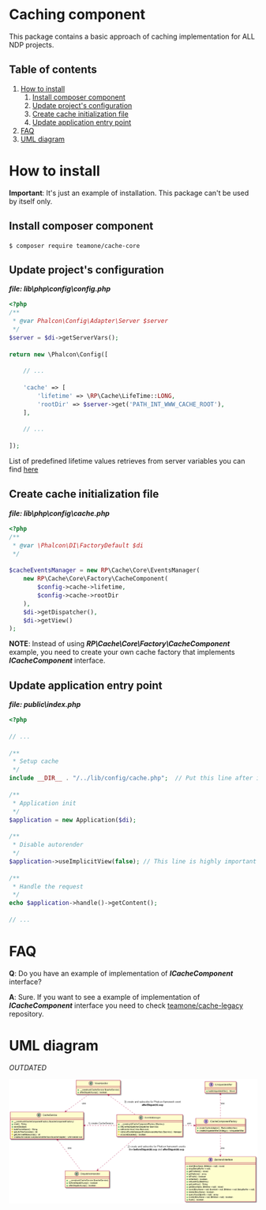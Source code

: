 # Caching component

This package contains a basic approach of caching implementation for ALL NDP projects.

## Table of contents
1. [How to install](#s-0)
    1. [Install composer component](#s-0-0)
    2. [Update project's configuration](#s-0-1)
    3. [Create cache initialization file](#s-0-2)
    4. [Update application entry point](#s-0-3)
2. [FAQ](#s-1)
3. [UML diagram](#s-2)

# <a name="s-0"></a>How to install

__Important__: It's just an example of installation. This package can't be used by itself only.
    
## <a name="s-0-0"></a>Install composer component

<code>$ composer require teamone/cache-core</code>

## <a name="s-0-1"></a>Update project's configuration

___file: lib\php\config\config.php___

```php
<?php
/**
 * @var Phalcon\Config\Adapter\Server $server
 */
$server = $di->getServerVars();

return new \Phalcon\Config([

    // ...

    'cache' => [
        'lifetime' => \RP\Cache\LifeTime::LONG,
        'rootDir' => $server->get('PATH_INT_WWW_CACHE_ROOT'),
    ],

    // ...

]);
```

List of predefined lifetime values retrieves from server variables you can find [here](https://stash.rp-dev.com/projects/SPC/repos/rp-cache-lifetime/browse#s-1)

## <a name="s-0-2"></a>Create cache initialization file

___file: lib\php\config\cache.php___

```php
<?php
/**
 * @var \Phalcon\DI\FactoryDefault $di
 */

$cacheEventsManager = new RP\Cache\Core\EventsManager(
    new RP\Cache\Core\Factory\CacheComponent(
        $config->cache->lifetime,
        $config->cache->rootDir
    ),
    $di->getDispatcher(),
    $di->getView()
);
```

__NOTE__: Instead of using ___RP\Cache\Core\Factory\CacheComponent___ example, you need to create your own cache factory that implements ___ICacheComponent___ interface.

## <a name="s-0-3"></a>Update application entry point

___file: public\index.php___

```php
<?php

// ...

/**
 * Setup cache
 */
include __DIR__ . "/../lib/config/cache.php";  // Put this line after including services.php

/**
 * Application init
 */
$application = new Application($di);

/**
 * Disable autorender
 */
$application->useImplicitView(false); // This line is highly important

/**
 * Handle the request
 */
echo $application->handle()->getContent();

// ...
```

# <a name="s-1"></a>FAQ
__Q__: Do you have an example of implementation of ___ICacheComponent___ interface?

__A__: Sure. If you want to see a example of implementation of ___ICacheComponent___ interface you need to check [teamone/cache-legacy](https://stash.rp-dev.com/projects/TO/repos/cache-legacy/browse) repository.


# <a name="s-2"></a>UML diagram

_OUTDATED_

![UML diagram](uml/cache-core.png)
